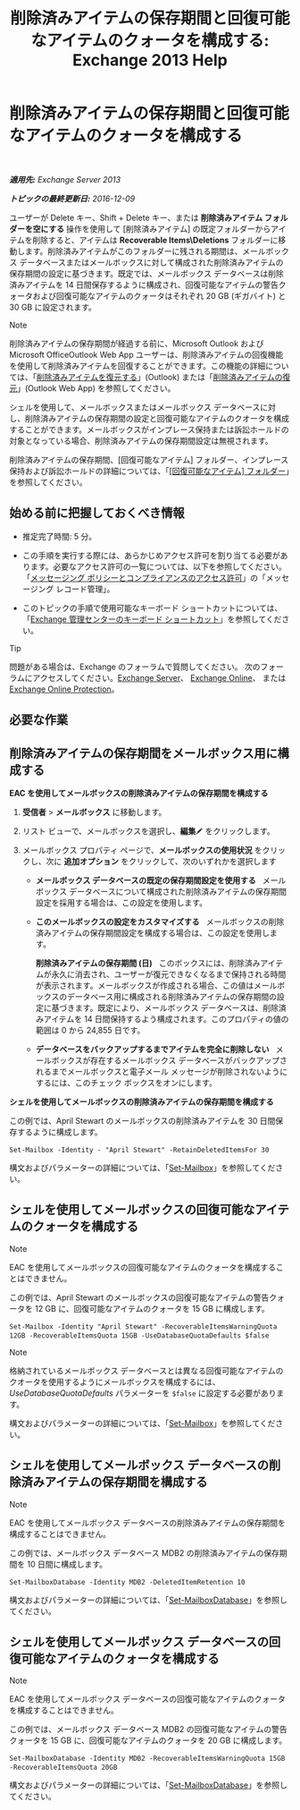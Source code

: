 ﻿---
title: '削除済みアイテムの保存期間と回復可能なアイテムのクォータを構成する: Exchange 2013 Help'
TOCTitle: 削除済みアイテムの保存期間と回復可能なアイテムのクォータを構成する
ms:assetid: de7d667a-1c93-4364-a4f9-2aa5e3678b12
ms:mtpsurl: https://technet.microsoft.com/ja-jp/library/Ee364752(v=EXCHG.150)
ms:contentKeyID: 50555885
ms.date: 04/24/2018
mtps_version: v=EXCHG.150
ms.translationtype: HT
---

# 削除済みアイテムの保存期間と回復可能なアイテムのクォータを構成する

 

_**適用先:** Exchange Server 2013_

_**トピックの最終更新日:** 2016-12-09_

ユーザーが Delete キー、Shift + Delete キー、または <strong>削除済みアイテム フォルダーを空にする</strong> 操作を使用して \[削除済みアイテム\] の既定フォルダーからアイテムを削除すると、アイテムは **Recoverable Items\\Deletions** フォルダーに移動します。削除済みアイテムがこのフォルダーに残される期間は、メールボックス データベースまたはメールボックスに対して構成された削除済みアイテムの保存期間の設定に基づきます。既定では、メールボックス データベースは削除済みアイテムを 14 日間保存するように構成され、回復可能なアイテムの警告クォータおよび回復可能なアイテムのクォータはそれぞれ 20 GB (ギガバイト) と 30 GB に設定されます。


> [!NOTE]
> 削除済みアイテムの保存期間が経過する前に、Microsoft Outlook および Microsoft OfficeOutlook Web App ユーザーは、削除済みアイテムの回復機能を使用して削除済みアイテムを回復することができます。この機能の詳細については、「<A href="https://go.microsoft.com/fwlink/p/?linkid=198206">削除済みアイテムを復元する</A>」(Outlook) または「<A href="https://go.microsoft.com/fwlink/p/?linkid=198207">削除済みアイテムの復元</A>」(Outlook Web App) を参照してください。



シェルを使用して、メールボックスまたはメールボックス データベースに対し、削除済みアイテムの保存期間の設定と回復可能なアイテムのクオータを構成することができます。メールボックスがインプレース保持または訴訟ホールドの対象となっている場合、削除済みアイテムの保存期間設定は無視されます。

削除済みアイテムの保存期間、\[回復可能なアイテム\] フォルダー、インプレース保持および訴訟ホールドの詳細については、「[\[回復可能なアイテム\] フォルダー](recoverable-items-folder-exchange-2013-help.md)」を参照してください。

## 始める前に把握しておくべき情報

  - 推定完了時間: 5 分。

  - この手順を実行する際には、あらかじめアクセス許可を割り当てる必要があります。必要なアクセス許可の一覧については、以下を参照してください。「[メッセージング ポリシーとコンプライアンスのアクセス許可](messaging-policy-and-compliance-permissions-exchange-2013-help.md)」の「メッセージング レコード管理」。

  - このトピックの手順で使用可能なキーボード ショートカットについては、「[Exchange 管理センターのキーボード ショートカット](keyboard-shortcuts-in-the-exchange-admin-center-exchange-online-protection-help.md)」を参照してください。


> [!TIP]
> 問題がある場合は、Exchange のフォーラムで質問してください。 次のフォーラムにアクセスしてください。<A href="https://go.microsoft.com/fwlink/p/?linkid=60612">Exchange Server</A>、 <A href="https://go.microsoft.com/fwlink/p/?linkid=267542">Exchange Online</A>、 または <A href="https://go.microsoft.com/fwlink/p/?linkid=285351">Exchange Online Protection</A>。



## 必要な作業

## 削除済みアイテムの保存期間をメールボックス用に構成する

**EAC を使用してメールボックスの削除済みアイテムの保存期間を構成する**

1.  <strong>受信者</strong> \> <strong>メールボックス</strong> に移動します。

2.  リスト ビューで、メールボックスを選択し、<strong>編集</strong>![編集アイコン](images/Bb124582.6f53ccb2-1f13-4c02-bea0-30690e6ea71d(EXCHG.150).gif "編集アイコン") をクリックします。

3.  メールボックス プロパティ ページで、<strong>メールボックスの使用状況</strong> をクリックし、次に <strong>追加オプション</strong> をクリックして、次のいずれかを選択します
    
      - <strong>メールボックス データベースの既定の保存期間設定を使用する</strong>   メールボックス データベースについて構成された削除済みアイテムの保存期間設定を採用する場合は、この設定を使用します。
    
      - <strong>このメールボックスの設定をカスタマイズする</strong>   メールボックスの削除済みアイテムの保存期間設定を構成する場合は、この設定を使用します。
        
        <strong>削除済みアイテムの保存期間 (日)</strong>   このボックスには、削除済みアイテムが永久に消去され、ユーザーが復元できなくなるまで保持される時間が表示されます。メールボックスが作成される場合、この値はメールボックスのデータベース用に構成される削除済みアイテムの保存期間の設定に基づきます。既定により、メールボックス データベースは、削除済みアイテムを 14 日間保持するよう構成されます。このプロパティの値の範囲は 0 から 24,855 日です。
    
      - <strong>データベースをバックアップするまでアイテムを完全に削除しない</strong>   メールボックスが存在するメールボックス データベースがバックアップされるまでメールボックスと電子メール メッセージが削除されないようにするには、このチェック ボックスをオンにします。

**シェルを使用してメールボックスの削除済みアイテムの保存期間を構成する**

この例では、April Stewart のメールボックスの削除済みアイテムを 30 日間保存するように構成します。

    Set-Mailbox -Identity - "April Stewart" -RetainDeletedItemsFor 30

構文およびパラメーターの詳細については、「[Set-Mailbox](https://technet.microsoft.com/ja-jp/library/bb123981\(v=exchg.150\))」を参照してください。

## シェルを使用してメールボックスの回復可能なアイテムのクォータを構成する


> [!NOTE]
> EAC を使用してメールボックスの回復可能なアイテムのクォータを構成することはできません。



この例では、April Stewart のメールボックスの回復可能なアイテムの警告クォータを 12 GB に、回復可能なアイテムのクォータを 15 GB に構成します。

    Set-Mailbox -Identity "April Stewart" -RecoverableItemsWarningQuota 12GB -RecoverableItemsQuota 15GB -UseDatabaseQuotaDefaults $false


> [!NOTE]
> 格納されているメールボックス データベースとは異なる回復可能なアイテムのクオータを使用するようにメールボックスを構成するには、<EM>UseDatabaseQuotaDefaults</EM> パラメーターを <CODE>$false</CODE> に設定する必要があります。



構文およびパラメーターの詳細については、「[Set-Mailbox](https://technet.microsoft.com/ja-jp/library/bb123981\(v=exchg.150\))」を参照してください。

## シェルを使用してメールボックス データベースの削除済みアイテムの保存期間を構成する


> [!NOTE]
> EAC を使用してメールボックス データベースの削除済みアイテムの保存期間を構成することはできません。



この例では、メールボックス データベース MDB2 の削除済みアイテムの保存期間を 10 日間に構成します。

    Set-MailboxDatabase -Identity MDB2 -DeletedItemRetention 10

構文およびパラメーターの詳細については、「[Set-MailboxDatabase](https://technet.microsoft.com/ja-jp/library/bb123971\(v=exchg.150\))」を参照してください。

## シェルを使用してメールボックス データベースの回復可能なアイテムのクォータを構成する


> [!NOTE]
> EAC を使用してメールボックス データベースの回復可能なアイテムのクォータを構成することはできません。



この例では、メールボックス データベース MDB2 の回復可能なアイテムの警告クォータを 15 GB に、回復可能なアイテムのクォータを 20 GB に構成します。

    Set-MailboxDatabase -Identity MDB2 -RecoverableItemsWarningQuota 15GB -RecoverableItemsQuota 20GB

構文およびパラメーターの詳細については、「[Set-MailboxDatabase](https://technet.microsoft.com/ja-jp/library/bb123971\(v=exchg.150\))」を参照してください。

